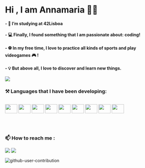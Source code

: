 <h1>Hi , I am Annamaria 👩🏽</h1>

<h4>- 🌱 I’m studying at 42Lisboa  </h4>
<h4>- 💻 Finally, I found something that I am passionate about: coding! </h4>
<h4>- ⚽️ In my free time, I love to practice all kinds of sports and play videogames 🎮 !</h4>
<h4>- 💡 But above all, I love to discover and learn new things.</h4>
<picture>
<source
  srcset="https://github-readme-stats.vercel.app/api?username=AnnamarianNunes&show_icons=true&theme=dracula"
  media="(prefers-color-scheme: dark)"
/>
<source
  srcset="https://github-readme-stats.vercel.app/api?username=AnnamariaNunes&show_icons=true&theme=dracula"
  media="(prefers-color-scheme:dark), (prefers-color-scheme:dark)"
/>
<img src="https://github-readme-stats.vercel.app/api?username=AnnamariaNunes&show_icons=true&theme=dracula" />
</picture>

<h3> ⚒️ Languages that I have been developing: </h3>
<div style="display: inline_block"><br>
  <img align="center" height="30" width="40" src="https://cdn.jsdelivr.net/gh/devicons/devicon/icons/java/java-original-wordmark.svg" />
  <img align="center" height="30" width="40" src="https://cdn.jsdelivr.net/gh/devicons/devicon/icons/css3/css3-original.svg" />
  <img align="center" height="30" width="40" src="https://cdn.jsdelivr.net/gh/devicons/devicon/icons/html5/html5-original.svg" />
  <img align="center" height="30" width="40" src="https://cdn.jsdelivr.net/gh/devicons/devicon/icons/mysql/mysql-original.svg" />
  <img align="center" height="30" width="40" src="https://cdn.jsdelivr.net/gh/devicons/devicon/icons/javascript/javascript-original.svg" />
  <img align="center" height="30" width="40" src="https://cdn.jsdelivr.net/gh/devicons/devicon/icons/unix/unix-original.svg" />
  <img align="center" height="30" width="40" src="https://cdn.jsdelivr.net/gh/devicons/devicon/icons/php/php-original.svg" />
  <img align="center" height="30" width="40" src="https://cdn.jsdelivr.net/gh/devicons/devicon/icons/c/c-original.svg" />
  <img align="center" height="30" width="40" src="https://cdn.jsdelivr.net/gh/devicons/devicon/icons/bash/bash-original.svg" />
          
</div>
  
<br></br>
<h3>📫 How to reach me : </h3>
 
<div> 
  <a href = "mailto:annamarianunes6@gmail.com"><img src="https://img.shields.io/badge/-Gmail-%23333?style=for-the-badge&logo=gmail&logoColor=white" target="_blank"></a>
  <a href="https://www.linkedin.com/in/annamarianunes/" target="_blank"><img src="https://img.shields.io/badge/-LinkedIn-%230077B5?style=for-the-badge&logo=linkedin&logoColor=white" target="_blank"></a> 
  
</div>

![github-user-contribution](https://user-images.githubusercontent.com/58959408/157782696-8bc9ca49-ca61-4ab5-8b83-49c4e76c1a8f.svg)
